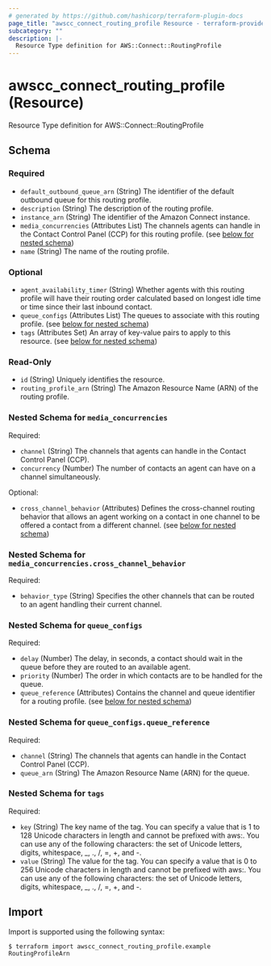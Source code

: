 ```yaml
---
# generated by https://github.com/hashicorp/terraform-plugin-docs
page_title: "awscc_connect_routing_profile Resource - terraform-provider-awscc"
subcategory: ""
description: |-
  Resource Type definition for AWS::Connect::RoutingProfile
---
```


# awscc_connect_routing_profile (Resource)

Resource Type definition for AWS::Connect::RoutingProfile



<!-- schema generated by tfplugindocs -->
## Schema

### Required

- `default_outbound_queue_arn` (String) The identifier of the default outbound queue for this routing profile.
- `description` (String) The description of the routing profile.
- `instance_arn` (String) The identifier of the Amazon Connect instance.
- `media_concurrencies` (Attributes List) The channels agents can handle in the Contact Control Panel (CCP) for this routing profile. (see [below for nested schema](#nestedatt--media_concurrencies))
- `name` (String) The name of the routing profile.

### Optional

- `agent_availability_timer` (String) Whether agents with this routing profile will have their routing order calculated based on longest idle time or time since their last inbound contact.
- `queue_configs` (Attributes List) The queues to associate with this routing profile. (see [below for nested schema](#nestedatt--queue_configs))
- `tags` (Attributes Set) An array of key-value pairs to apply to this resource. (see [below for nested schema](#nestedatt--tags))

### Read-Only

- `id` (String) Uniquely identifies the resource.
- `routing_profile_arn` (String) The Amazon Resource Name (ARN) of the routing profile.

<a id="nestedatt--media_concurrencies"></a>
### Nested Schema for `media_concurrencies`

Required:

- `channel` (String) The channels that agents can handle in the Contact Control Panel (CCP).
- `concurrency` (Number) The number of contacts an agent can have on a channel simultaneously.

Optional:

- `cross_channel_behavior` (Attributes) Defines the cross-channel routing behavior that allows an agent working on a contact in one channel to be offered a contact from a different channel. (see [below for nested schema](#nestedatt--media_concurrencies--cross_channel_behavior))

<a id="nestedatt--media_concurrencies--cross_channel_behavior"></a>
### Nested Schema for `media_concurrencies.cross_channel_behavior`

Required:

- `behavior_type` (String) Specifies the other channels that can be routed to an agent handling their current channel.



<a id="nestedatt--queue_configs"></a>
### Nested Schema for `queue_configs`

Required:

- `delay` (Number) The delay, in seconds, a contact should wait in the queue before they are routed to an available agent.
- `priority` (Number) The order in which contacts are to be handled for the queue.
- `queue_reference` (Attributes) Contains the channel and queue identifier for a routing profile. (see [below for nested schema](#nestedatt--queue_configs--queue_reference))

<a id="nestedatt--queue_configs--queue_reference"></a>
### Nested Schema for `queue_configs.queue_reference`

Required:

- `channel` (String) The channels that agents can handle in the Contact Control Panel (CCP).
- `queue_arn` (String) The Amazon Resource Name (ARN) for the queue.



<a id="nestedatt--tags"></a>
### Nested Schema for `tags`

Required:

- `key` (String) The key name of the tag. You can specify a value that is 1 to 128 Unicode characters in length and cannot be prefixed with aws:. You can use any of the following characters: the set of Unicode letters, digits, whitespace, _, ., /, =, +, and -.
- `value` (String) The value for the tag. You can specify a value that is 0 to 256 Unicode characters in length and cannot be prefixed with aws:. You can use any of the following characters: the set of Unicode letters, digits, whitespace, _, ., /, =, +, and -.

## Import

Import is supported using the following syntax:

```shell
$ terraform import awscc_connect_routing_profile.example RoutingProfileArn
```
